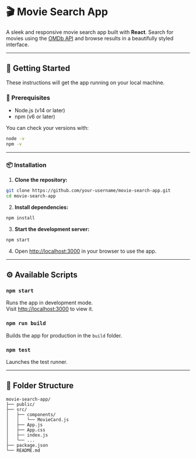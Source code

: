 # 🎬 Movie Search App

A sleek and responsive movie search app built with **React**. Search for movies using the [OMDb API](https://www.omdbapi.com/) and browse results in a beautifully styled interface.

---

## 🚀 Getting Started

These instructions will get the app running on your local machine.

### 🔧 Prerequisites

- Node.js (v14 or later)
- npm (v6 or later)

You can check your versions with:
```bash
node -v
npm -v
```

---

### 📦 Installation

1. **Clone the repository:**

```bash
git clone https://github.com/your-username/movie-search-app.git
cd movie-search-app
```

2. **Install dependencies:**

```bash
npm install
```

3. **Start the development server:**

```bash
npm start
```

4. Open [http://localhost:3000](http://localhost:3000) in your browser to use the app.

---

## ⚙️ Available Scripts

### `npm start`

Runs the app in development mode.\
Visit [http://localhost:3000](http://localhost:3000) to view it.

### `npm run build`

Builds the app for production in the `build` folder.

### `npm test`

Launches the test runner.

---

## 📁 Folder Structure

```
movie-search-app/
├── public/
├── src/
│   ├── components/
│   │   └── MovieCard.js
│   ├── App.js
│   ├── App.css
│   ├── index.js
│   └── ...
├── package.json
└── README.md
```


